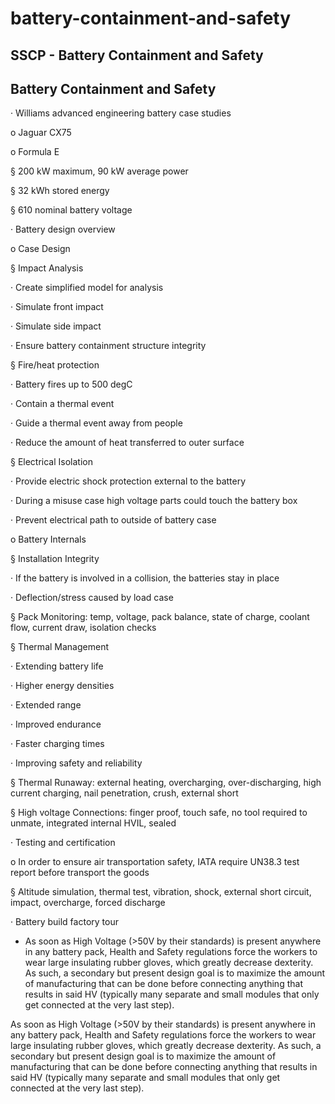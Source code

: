 # battery-containment-and-safety

## SSCP - Battery Containment and Safety

## Battery Containment and Safety

·         Williams advanced engineering battery case studies

o   Jaguar CX75

o   Formula E

§  200 kW maximum, 90 kW average power

§  32 kWh stored energy

§  610 nominal battery voltage

·         Battery design overview

o   Case Design

§  Impact Analysis

·         Create simplified model for analysis

·         Simulate front impact

·         Simulate side impact

·         Ensure battery containment structure integrity

§  Fire/heat protection

·         Battery fires up to 500 degC

·         Contain a thermal event

·         Guide a thermal event away from people

·         Reduce the amount of heat transferred to outer surface

§  Electrical Isolation

·         Provide electric shock protection external to the battery

·         During a misuse case high voltage parts could touch the battery box

·         Prevent electrical path to outside of battery case

o   Battery Internals

§  Installation Integrity   &#x20;

·         If the battery is involved in a collision, the batteries stay in place

·         Deflection/stress caused by load case

§  Pack Monitoring: temp, voltage, pack balance, state of charge, coolant flow, current draw, isolation checks

§  Thermal Management

·         Extending battery life

·         Higher energy densities

·         Extended range

·         Improved endurance

·         Faster charging times

·         Improving safety and reliability

§  Thermal Runaway: external heating, overcharging, over-discharging, high current charging, nail penetration, crush, external short

§  High voltage Connections: finger proof, touch safe, no tool required to unmate, integrated internal HVIL, sealed

·         Testing and certification

o   In order to ensure air transportation safety, IATA require UN38.3 test report before transport the goods

§  Altitude simulation, thermal test, vibration, shock, external short circuit, impact, overcharge, forced discharge

·         Battery build factory tour

* As soon as High Voltage (>50V by their standards) is present anywhere in any battery pack, Health and Safety regulations force the workers to wear large insulating rubber gloves, which greatly decrease dexterity. As such, a secondary but present design goal is to maximize the amount of manufacturing that can be done before connecting anything that results in said HV (typically many separate and small modules that only get connected at the very last step). &#x20;

As soon as High Voltage (>50V by their standards) is present anywhere in any battery pack, Health and Safety regulations force the workers to wear large insulating rubber gloves, which greatly decrease dexterity. As such, a secondary but present design goal is to maximize the amount of manufacturing that can be done before connecting anything that results in said HV (typically many separate and small modules that only get connected at the very last step). &#x20;

&#x20;&#x20;
